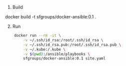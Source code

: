 1. Build

 docker build -t sfgroups/docker-ansible:0.1 .


2. Run

```bash
    docker run --rm -it \
        -v ~/.ssh/id_rsa:/root/.ssh/id_rsa \
        -v ~/.ssh/id_rsa.pub:/root/.ssh/id_rsa.pub \
        -v ~/.kube:/.kube \
        -v $(pwd):/ansible/playbooks \
        sfgroups/docker-ansible:0.1 site.yaml
```
